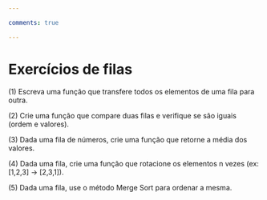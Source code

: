 ```yaml
---

comments: true

---
```


# **Exercícios de filas**

(1) Escreva uma função que transfere todos os elementos de uma fila para outra.

(2) Crie uma função que compare duas filas e verifique se são iguais (ordem e valores).

(3) Dada uma fila de números, crie uma função que retorne a média dos valores.

(4) Dada uma fila, crie uma função que rotacione os elementos n vezes (ex: [1,2,3] → [2,3,1]).

(5) Dada uma fila, use o método Merge Sort para ordenar a mesma.